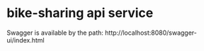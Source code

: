 # bike-sharing api service

Swagger is available by the path: http://localhost:8080/swagger-ui/index.html
